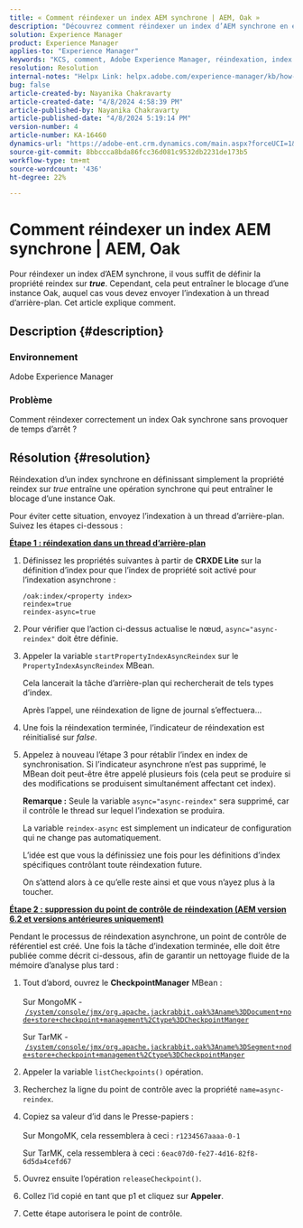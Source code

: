 ```yaml
---
title: « Comment réindexer un index AEM synchrone | AEM, Oak »
description: "Découvrez comment réindexer un index d’AEM synchrone en envoyant l’indexation à un thread d’arrière-plan."
solution: Experience Manager
product: Experience Manager
applies-to: "Experience Manager"
keywords: "KCS, comment, Adobe Experience Manager, réindexation, index d’AEM synchrone, Oak"
resolution: Resolution
internal-notes: "Helpx Link: helpx.adobe.com/experience-manager/kb/how-to-reindex-a-synchronous-AEM-index-AEM-Oak.html"
bug: false
article-created-by: Nayanika Chakravarty
article-created-date: "4/8/2024 4:58:39 PM"
article-published-by: Nayanika Chakravarty
article-published-date: "4/8/2024 5:19:14 PM"
version-number: 4
article-number: KA-16460
dynamics-url: "https://adobe-ent.crm.dynamics.com/main.aspx?forceUCI=1&pagetype=entityrecord&etn=knowledgearticle&id=d4db733c-c9f5-ee11-a1fe-6045bd006295"
source-git-commit: 8bbccca8bda86fcc36d081c9532db2231de173b5
workflow-type: tm+mt
source-wordcount: '436'
ht-degree: 22%

---
```


# Comment réindexer un index AEM synchrone | AEM, Oak


Pour réindexer un index d’AEM synchrone, il vous suffit de définir la propriété reindex sur <b>*true</b>*. Cependant, cela peut entraîner le blocage d’une instance Oak, auquel cas vous devez envoyer l’indexation à un thread d’arrière-plan. Cet article explique comment.

## Description {#description}


### Environnement

Adobe Experience Manager

### Problème

Comment réindexer correctement un index Oak synchrone sans provoquer de temps d’arrêt ?


## Résolution {#resolution}


Réindexation d’un index synchrone en définissant simplement la propriété reindex sur *true* entraîne une opération synchrone qui peut entraîner le blocage d’une instance Oak.

Pour éviter cette situation, envoyez l’indexation à un thread d’arrière-plan. Suivez les étapes ci-dessous :

<b><u>Étape 1 : réindexation dans un thread d’arrière-plan</u></b>

1. Définissez les propriétés suivantes à partir de <b>CRXDE Lite</b> sur la définition d’index pour que l’index de propriété soit activé pour l’indexation asynchrone :<br>


   ```
   /oak:index/<property index>
   reindex=true
   reindex-async=true
   ```


2. Pour vérifier que l’action ci-dessus actualise le nœud, `async="async-reindex"` doit être définie.
3. Appeler la variable `startPropertyIndexAsyncReindex` sur le `PropertyIndexAsyncReindex` MBean.<br>


   Cela lancerait la tâche d’arrière-plan qui rechercherait de tels types d’index.



   Après l’appel, une réindexation de ligne de journal s’effectuera...
4. Une fois la réindexation terminée, l’indicateur de réindexation est réinitialisé sur *false*.
5. Appelez à nouveau l’étape 3 pour rétablir l’index en index de synchronisation. Si l’indicateur asynchrone n’est pas supprimé, le MBean doit peut-être être appelé plusieurs fois (cela peut se produire si des modifications se produisent simultanément affectant cet index).



   <b>Remarque :</b> Seule la variable `async="async-reindex"` sera supprimé, car il contrôle le thread sur lequel l’indexation se produira.

   La variable `reindex-async` est simplement un indicateur de configuration qui ne change pas automatiquement.

   L’idée est que vous la définissiez une fois pour les définitions d’index spécifiques contrôlant toute réindexation future.

   On s’attend alors à ce qu’elle reste ainsi et que vous n’ayez plus à la toucher.


<b><u>Étape 2 : suppression du point de contrôle de réindexation (AEM version 6.2 et versions antérieures uniquement)</u></b>

Pendant le processus de réindexation asynchrone, un point de contrôle de référentiel est créé.
Une fois la tâche d’indexation terminée, elle doit être publiée comme décrit ci-dessous, afin de garantir un nettoyage fluide de la mémoire d’analyse plus tard :

1. Tout d’abord, ouvrez le <b>CheckpointManager</b> MBean :<br>\
   Sur MongoMK - [`/system/console/jmx/org.apache.jackrabbit.oak%3Aname%3DDocument+node+store+checkpoint+management%2Ctype%3DCheckpointManger`](http://localhost:4502/system/console/jmx/org.apache.jackrabbit.oak%3Aname%3DDocument+node+store+checkpoint+management%2Ctype%3DCheckpointManger)

   Sur TarMK - [`/system/console/jmx/org.apache.jackrabbit.oak%3Aname%3DSegment+node+store+checkpoint+management%2Ctype%3DCheckpointManger`](http://localhost:4502/system/console/jmx/org.apache.jackrabbit.oak%3Aname%3DSegment+node+store+checkpoint+management%2Ctype%3DCheckpointManger)
2. Appeler la variable `listCheckpoints()` opération.
3. Recherchez la ligne du point de contrôle avec la propriété `name=async-reindex`.
4. Copiez sa valeur d’id dans le Presse-papiers :<br>\
   Sur MongoMK, cela ressemblera à ceci : `r1234567aaaa-0-1`

   Sur TarMK, cela ressemblera à ceci : `6eac07d0-fe27-4d16-82f8-6d5da4cefd67`
5. Ouvrez ensuite l’opération `releaseCheckpoint()`.
6. Collez l’id copié en tant que p1 et cliquez sur <b>Appeler</b>.
7. Cette étape autorisera le point de contrôle.

